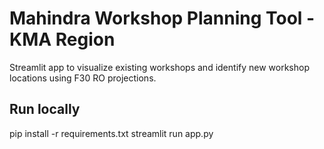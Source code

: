 # Mahindra Workshop Planning Tool - KMA Region
Streamlit app to visualize existing workshops and identify new workshop locations using F30 RO projections.

## Run locally
pip install -r requirements.txt
streamlit run app.py
